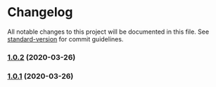 # Changelog

All notable changes to this project will be documented in this file. See [standard-version](https://github.com/conventional-changelog/standard-version) for commit guidelines.

### [1.0.2](https://github.com/renoirb/archivator/compare/v1.0.1...v1.0.2) (2020-03-26)

### [1.0.1](https://github.com/renoirb/archivator/compare/v1.0.0...v1.0.1) (2020-03-26)
